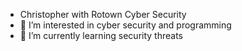- Christopher with Rotown Cyber Security
- 👀 I’m interested in cyber security and programming
- 🌱 I’m currently learning security threats
<!--
- 💞️ I’m looking to collaborate on nothing at the moment
- 📫 How to reach me 
-->
<!---
rotowncyber/rotowncyber is a ✨ special ✨ repository because its `README.md` (this file) appears on your GitHub profile.
You can click the Preview link to take a look at your changes.
--->
